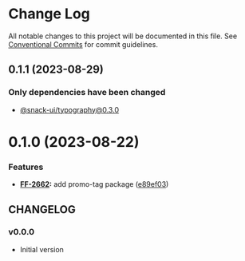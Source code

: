 # Change Log

All notable changes to this project will be documented in this file.
See [Conventional Commits](https://conventionalcommits.org) for commit guidelines.

## 0.1.1 (2023-08-29)

### Only dependencies have been changed
* [@snack-ui/typography@0.3.0](https://git.sbercloud.tech/sbercloud-ui/tokens-design-system/snack-uikit/-/blob/master/packages/typography/CHANGELOG.md)





# 0.1.0 (2023-08-22)


### Features

* **[FF-2662](https://jira.sbercloud.tech/browse/FF-2662):** add promo-tag package ([e89ef03](https://git.sbercloud.tech/sbercloud-ui/tokens-design-system/snack-uikit/commits/e89ef0305172543630d53fb4da4db98151eac9af))





## CHANGELOG

### v0.0.0

- Initial version
